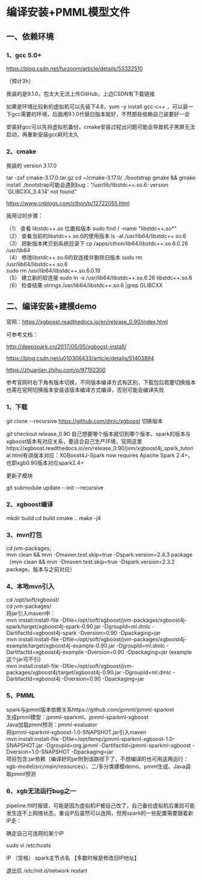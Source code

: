 # 编译安装+PMML模型文件
## 一、依赖环境
### 1、gcc 5.0+

https://blog.csdn.net/furzoom/article/details/53322510

（预计3h）

我装的是9.1.0，包太大无法上传GitHub，上边CSDN有下载链接

如果是环境比较新的虚拟机可以先装下4.8，yum -y install gcc-c++ ，可以装一下gcc需要的环境，后面用9.1.0代替旧版本就好，不然那些依赖自己装要好一会

安装好gcc可以先将虚拟机备份，cmake安装过程出问题可能会导致机子黑屏无法启动，再重新安装gcc耗时太久

### 2、cmake

我装的 version 3.17.0

tar -zxf cmake-3.17.0.tar.gz
cd ~/cmake-3.17.0/
./bootstrap
gmake && gmake install
./bootstrap可能会遇到bug：“/usr/lib/libstdc++.so.6: version `GLIBCXX_3.4.14' not found”

https://www.cnblogs.com/cthon/p/12722055.html

我用过的步骤：

（1） 查看 libstdc++.so 位置和版本
sudo find / -name "libstdc++.so*"  
（2） 查看当前的libstdc++.so.6的使用版本
ls -al /usr/lib64/libstdc++.so.6  
（3） 把新版本拷贝到系统目录下
cp /apps/cthon/lib64/libstdc++.so.6.0.26 /usr/lib64  
（4） 修改libstdc++.so.6的软连接并删除旧版本
sudo rm /usr/lib64/libstdc++.so.6  
sudo rm /usr/lib64/libstdc++.so.6.0.19  
（5） 建立新的软连接
sudo ln -s /usr/lib64/libstdc++.so.6.26 libstdc++.so.6  
（6） 检查结果
strings /usr/lib64/libstdc++.so.6 |grep GLIBCXX  

## 二、编译安装+建模demo
官网：https://xgboost.readthedocs.io/en/release_0.90/index.html

可参考文档：

http://deepspark.cn/2017/05/05/xgboost-install/

https://blog.csdn.net/u010306433/article/details/51403894

https://zhuanlan.zhihu.com/p/97192300

参考官网时右下角有版本切换，不同版本编译方式有区别，下载包后若要切换版本也需在官网切换版本安装该版本编译方式编译，否则可能会编译失败

### 1、下载

git clone --recursive https://github.com/dmlc/xgboost
切换版本

git checkout release_0.90 
自己想要哪个版本就切到哪个版本，spark的版本与xgboost版本有对应关系，要适合自己生产环境，官网这里https://xgboost.readthedocs.io/en/release_0.90/jvm/xgboost4j_spark_tutorial.html有讲版本对应：XGBoost4J-Spark now requires Apache Spark 2.4+，也即xgb0.90版本对应spark2.4+

更新子模块

 git submodule update --init --recursive
### 2、xgboost编译

mkdir build
cd build
cmake ..
make -j4
### 3、mvn打包
cd jvm-packages;  
mvn clean && mvn -Dmaven.test.skip=true -Dspark.version=2.4.3 package   
（mvn clean && mvn -Dmaven.test.skip=true -Dspark.version=2.3.2 package，版本与之前对应）  
### 4、本地mvn引入
cd /opt/soft/xgboost/  
cd jvm-packages/  
将jar引入maven中：  
mvn install:install-file -Dfile=/opt/soft/xgboost/jvm-packages/xgboost4j-spark/target/xgboost4j-spark-0.90.jar -DgroupId=ml.dmlc -DartifactId=xgboost4j-spark -Dversion=0.90 -Dpackaging=jar  
mvn install:install-file -Dfile=/opt/soft/xgboost/jvm-packages/xgboost4j-example/target/xgboost4j-example-0.90.jar -DgroupId=ml.dmlc -DartifactId=xgboost4j-example -Dversion=0.90 -Dpackaging=jar (example这个jar可不引)  
mvn install:install-file -Dfile=/opt/soft/xgboost/jvm-packages/xgboost4j/target/xgboost4j-0.90.jar -DgroupId=ml.dmlc -DartifactId=xgboost4j -Dversion=0.90 -Dpackaging=jar  
### 5、PMML
spark与jpmml版本依赖关系https://github.com/jpmml/jpmml-sparkml  
生成pmml模型：jpmml-sparkml，jpmml-sparkml-xgboost  
Java加载pmml预测：pmml-evaluator  
将jpmml-sparkml-xgboost-1.0-SNAPSHOT.jar引入maven  
mvn install:install-file -Dfile=/opt/temp/jpmml-sparkml-xgboost-1.0-SNAPSHOT.jar -DgroupId=org.jpmml -DartifactId=jpmml-sparkml-xgboost -Dversion=1.0-SNAPSHOT -Dpackaging=jar  
项目包含:jar依赖（编译好的jar附到该路径下了，不想编译的也可用这两运行：xgb-model/src/main/resources）、二/多分类建模demo、pmml生成、Java调取pmml预测  


### 6、xgb无法运行bug之一

pipeline.fit时报错，可能是因为虚拟机IP被自己改了，自己备份虚拟机后重启可能发生连不上网络状态，重设IP后虽然可以连网，但用spark的一些配置需要跟着新IP走：

确定自己可连网的某个IP

sudo vi /etc/hosts

IP （空格） spark主节点名 【多数时候是修改旧IP地址】

退出后 /etc/init.d/network restart
